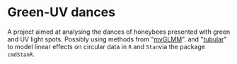 # Green-UV dances
A project aimed at analysing the dances of honeybees presented with green and UV light spots. 
Possibly using methods from "[mvGLMM](https://github.com/Foztarz/mvGLMM)". 
and "[tubular](https://github.com/Foztarz/Tubular)" 
 to model linear effects on circular data in  ```R``` and  ```Stan```via the package ```cmdStanR```. 
